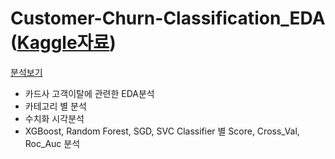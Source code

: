 # Customer-Churn-Classification_EDA ([Kaggle자료](https://www.kaggle.com/sakshigoyal7/credit-card-customers))
[분석보기](https://github.com/Daniel3424/Customer-Churn-Classification_EDA/blob/master/Customer%20Churn%20Classification_EDA.ipynb)

- 카드사 고객이탈에 관련한 EDA분석
- 카테고리 별 분석 
- 수치화 시각분석 
- XGBoost, Random Forest, SGD, SVC Classifier 별 Score, Cross_Val, Roc_Auc 분석

